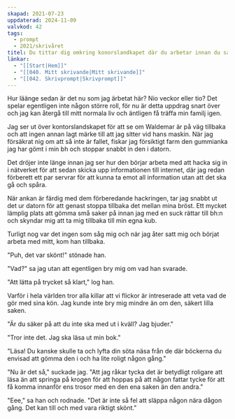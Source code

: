 ```yaml
---
skapad: 2021-07-23
uppdaterad: 2024-11-09
valvkod: 42
tags:
  - prompt
  - 2021/skrivåret
titel: Du tittar dig omkring konorslandkapet där du arbetar innan du sakta gömmer det usbminnet du har i din hand
länkar:
  - "[[Start|Hem]]"
  - "[[040. Mitt skrivande|Mitt skrivande]]"
  - "[[042. Skrivprompt|Skrivprompt]]"
---
```

Hur läänge sedan är det nu som jag ärbetat här? Nio veckor eller tio? Det spelar egentligen inte någon större roll, för nu är detta uppdrag snart över och jag kan återgå till mitt normala liv och äntligen få träffa min familj igen.

Jag ser ut över kontorslandskapet för att se om Waldemar är på väg tillbaka och att ingen annan lagt märke till att jag sitter vid hans maskin. När jag försäkrat nig om att så inte är fallet, fiskar jag försiktigt farm den gummianka jag har gömt i min bh och stoppar snabbt in den i datorn.

Det dröjer inte länge innan jag ser hur den börjar arbeta med att hacka sig in i nätverket för att sedan skicka upp informationen till internet, där jag redan förberett ett par servrar för att kunna ta emot all information utan att det ska gå och spåra.

När ankan är färdig med dem förberedande hackringen, tar jag snabbt ut det ur datorn för att genast stoppa tillbaka det mellan mina bröst. Ett mycket lämplig plats att gömma små saker på innan jag med en suck rättar till bh:n och skyndar mig att ta mig tillbaka till min egna kub.

Turligt nog var det ingen som såg mig och när jag åter satt mig och börjat arbeta med mitt, kom han tillbaka.

"Puh, det var skönt!" stönade han.

"Vad?" sa jag utan att egentligen bry mig om vad han svarade.

"Att lätta på trycket så klart," log han.

Varför i hela världen tror alla killar att vi flickor är intreserade att veta vad de gör med sina kön. Jag kunde inte bry mig mindre än om den, säkert lilla saken.

"Är du säker på att du inte ska med ut i kväll? Jag bjuder."

"Tror inte det. Jag ska läsa ut min bok."

"Läsa! Du kanske skulle ta och lyfta din söta näsa från de där böckerna du envisad att gömma den i och ha lite roligt någon gång."

"Nu är det så," suckade jag. "Att jag råkar tycka det är betydligt roligare att läsa än att springa på krogen för att hoppas på att någon fattar tycke för att få komma innanför ens trosor med en den ena saken än den andra."

"Eee," sa han och rodnade. "Det är inte så fel att släppa någon nära dågon gång. Det kan till och med vara riktigt skönt."

